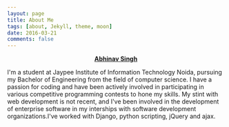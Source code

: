 ```yaml
---
layout: page
title: About Me
tags: [about, Jekyll, theme, moon]
date: 2016-03-21
comments: false
---
```

    
<center><a href="http://sudoabhinav.github.io"><b>Abhinav Singh</b></a> </center>

I'm a student at Jaypee Institute of Information Technology Noida, pursuing my Bachelor of Engineering from the field of computer science. I have a passion for coding and have been actively involved in participating in various competitive programming contests to hone my skills.
My stint with web development is not recent, and I've been involved in the development of enterprise software in my interships with software development organizations.I've worked with Django, python scripting, jQuery and ajax.

